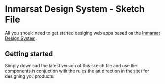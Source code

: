 # Inmarsat Design System - Sketch File

All you should need to get started desiging web apps based on the [Inmarsat Design System](https://design.inmarsat.com/).

## Getting started

Simply download the latest version of this sketch file and use the components in conjuction with the rules the art direction in the [site](https://design.inmarsat.com/)) for designing you products.
